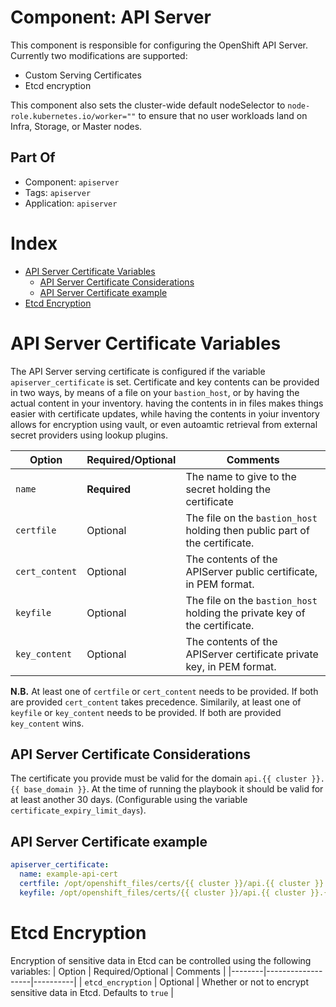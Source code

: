 # Component: API Server

This component is responsible for configuring the OpenShift API Server.
Currently two modifications are supported:
- Custom Serving Certificates
- Etcd encryption

This component also sets the cluster-wide default nodeSelector to
`node-role.kubernetes.io/worker=""` to ensure that no user workloads land on
Infra, Storage, or Master nodes.

## Part Of
- Component: `apiserver`
- Tags: `apiserver`
- Application: `apiserver`

# Index

<!-- vim-markdown-toc GFM -->

* [API Server Certificate Variables](#api-server-certificate-variables)
  * [API Server Certificate Considerations](#api-server-certificate-considerations)
  * [API Server Certificate example](#api-server-certificate-example)
* [Etcd Encryption](#etcd-encryption)

<!-- vim-markdown-toc -->

# API Server Certificate Variables

The API Server serving certificate is configured if the variable
`apiserver_certificate` is set. Certificate and key contents can be provided in
two ways, by means of a file on your `bastion_host`, or by having the actual
content in your inventory. having the contents in in files makes things easier
with certificate updates, while having the contents in yoiur inventory allows
for encryption using vault, or even autoamtic retrieval from external secret
providers using lookup plugins.

| Option | Required/Optional | Comments |
|--------|-------------------|----------|
| `name` | **Required** | The name to give to the secret holding the certificate |
| `certfile` | Optional | The file on the `bastion_host` holding then public part of the certificate. |
| `cert_content` | Optional | The contents of the APIServer public certificate, in PEM format. |
| `keyfile` | Optional | The file on the `bastion_host` holding the private key of the certificate. |
| `key_content` | Optional | The contents of the APIServer certificate private key, in PEM format. |

**N.B.** At least one of `certfile` or `cert_content` needs to be provided. If
both are provided `cert_content` takes precedence.  Similarily, at least one of
`keyfile` or `key_content` needs to be provided. If both are provided
`key_content` wins.


## API Server Certificate Considerations

The certificate you provide must be valid for the domain `api.{{ cluster }}.{{ base_domain }}`.
At the time of running the playbook it should be valid for at least another 30
days. (Configurable using the variable `certificate_expiry_limit_days`).

## API Server Certificate example
```yaml
apiserver_certificate:
  name: example-api-cert
  certfile: /opt/openshift_files/certs/{{ cluster }}/api.{{ cluster }}.{{ base_domain }}.fullchain.pem
  keyfile: /opt/openshift_files/certs/{{ cluster }}/api.{{ cluster }}.{{ base_domain }}.key
```

# Etcd Encryption

Encryption of sensitive data in Etcd can be controlled using the following variables:
| Option | Required/Optional | Comments |
|--------|-------------------|----------|
| `etcd_encryption` | Optional | Whether or not to encrypt sensitive data in Etcd. Defaults to `true` |
